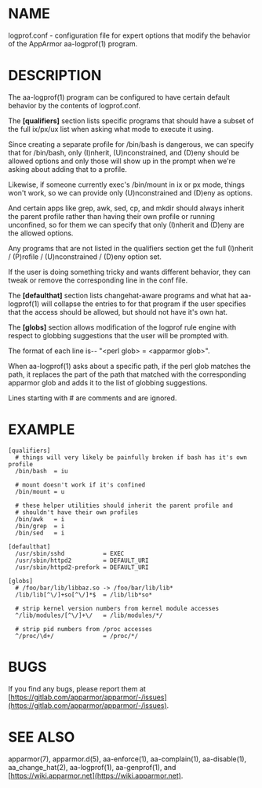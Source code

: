 # NAME

logprof.conf - configuration file for expert options that modify the
behavior of the AppArmor aa-logprof(1) program.

# DESCRIPTION

The aa-logprof(1) program can be configured to have certain default behavior
by the contents of logprof.conf.

The **\[qualifiers\]** section lists specific programs that should have
a subset of the full ix/px/ux list when asking what mode to execute
it using.

Since creating a separate profile for /bin/bash is dangerous, we can
specify that for /bin/bash, only (I)nherit, (U)nconstrained, and (D)eny
should be allowed options and only those will show up in the prompt when
we're asking about adding that to a profile.

Likewise, if someone currently exec's /bin/mount in ix or px mode, things
won't work, so we can provide only (U)nconstrained and (D)eny as options.

And certain apps like grep, awk, sed, cp, and mkdir should always
inherit the parent profile rather than having their own profile or
running unconfined, so for them we can specify that only (I)nherit and
(D)eny are the allowed options.

Any programs that are not listed in the qualifiers section get the full
(I)nherit / (P)rofile / (U)nconstrained / (D)eny option set.

If the user is doing something tricky and wants different behavior,
they can tweak or remove the corresponding line in the conf file.

The **\[defaulthat\]** section lists changehat-aware programs and what hat
aa-logprof(1) will collapse the entries to for that program if the user
specifies that the access should be allowed, but should not have it's
own hat.

The **\[globs\]** section allows modification of the logprof rule engine
with respect to globbing suggestions that the user will be prompted with.

The format of each line is-- "&lt;perl glob> = &lt;apparmor glob>".

When aa-logprof(1) asks about a specific path, if the perl glob matches the
path, it replaces the part of the path that matched with the corresponding
apparmor glob and adds it to the list of globbing suggestions.

Lines starting with # are comments and are ignored.

# EXAMPLE

    [qualifiers]
      # things will very likely be painfully broken if bash has it's own profile
      /bin/bash  = iu

      # mount doesn't work if it's confined
      /bin/mount = u

      # these helper utilities should inherit the parent profile and
      # shouldn't have their own profiles
      /bin/awk   = i
      /bin/grep  = i
      /bin/sed   = i

    [defaulthat]
      /usr/sbin/sshd           = EXEC
      /usr/sbin/httpd2         = DEFAULT_URI
      /usr/sbin/httpd2-prefork = DEFAULT_URI

    [globs]
      # /foo/bar/lib/libbaz.so -> /foo/bar/lib/lib*
      /lib/lib[^\/]+so[^\/]*$  = /lib/lib*so*

      # strip kernel version numbers from kernel module accesses
      ^/lib/modules/[^\/]+\/   = /lib/modules/*/

      # strip pid numbers from /proc accesses
      ^/proc/\d+/              = /proc/*/

# BUGS

If you find any bugs, please report them at
[https://gitlab.com/apparmor/apparmor/-/issues](https://gitlab.com/apparmor/apparmor/-/issues).

# SEE ALSO

apparmor(7), apparmor.d(5), aa-enforce(1), aa-complain(1),
aa-disable(1), aa\_change\_hat(2), aa-logprof(1), aa-genprof(1), and
[https://wiki.apparmor.net](https://wiki.apparmor.net).
